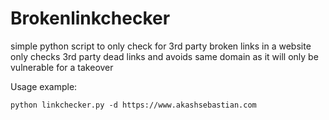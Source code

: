 # Brokenlinkchecker
simple python script to only check for 3rd party broken links in a website
only checks 3rd party dead links and avoids same domain as it will only be vulnerable for a takeover

Usage example:
```
python linkchecker.py -d https://www.akashsebastian.com
```
